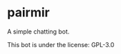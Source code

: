 # pairmir
A simple chatting bot.

<!--## Installation

To launch the bot, you need to follow the following commands:

``$ cd src``

``$ make``

``$ ./pairmir``-->

This bot is under the license: GPL-3.0